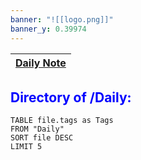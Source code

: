 ```yaml
---
banner: "![[logo.png]]"
banner_y: 0.39974
---
```


| [Daily Note](obsidian://advanced-uri?vault=obsidian-temple-os&daily=true) |
| ------------------------------------------------------------------------- |

## <span style="color:#0000FF">Directory of /Daily:</span>

```dataview
TABLE file.tags as Tags
FROM "Daily"
SORT file DESC
LIMIT 5
```

